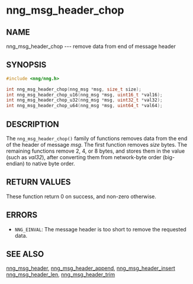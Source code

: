# nng_msg_header_chop

## NAME

nng_msg_header_chop --- remove data from end of message header

## SYNOPSIS

```c
#include <nng/nng.h>

int nng_msg_header_chop(nng_msg *msg, size_t size);
int nng_msg_header_chop_u16(nng_msg *msg, uint16_t *val16);
int nng_msg_header_chop_u32(nng_msg *msg, uint32_t *val32);
int nng_msg_header_chop_u64(nng_msg *msg, uint64_t *val64);
```

## DESCRIPTION

The `nng_msg_header_chop()` family of functions removes
data from the end of the header of message _msg_.
The first function removes _size_ bytes.
The remaining functions remove 2, 4, or 8 bytes, and stores them in the value
(such as _val32_),
after converting them from network-byte order (big-endian) to native
byte order.

## RETURN VALUES

These function return 0 on success, and non-zero otherwise.

## ERRORS

- `NNG_EINVAL`: The message header is too short to remove the requested data.

## SEE ALSO

[nng_msg_header](nng_msg_body.md),
[nng_msg_header_append](nng_msg_header_append.md),
[nng_msg_header_insert](nng_msg_header_insert.md)
[nng_msg_header_len](nng_msg_header_len.md),
[nng_msg_header_trim](nng_msg_header_trim.md)
